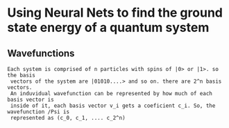 # Using Neural Nets to find the ground state energy of a quantum system

## Wavefunctions
    Each system is comprised of n particles with spins of |0> or |1>. so the basis
     vectors of the system are |01010....> and so on. there are 2^n basis vectors.
     An induvidual wavefunction can be represented by how much of each basis vector is
     inside of it, each basis vector v_i gets a coeficient c_i. So, the wavefunction /Psi is 
     represented as (c_0, c_1, .... c_2^n)